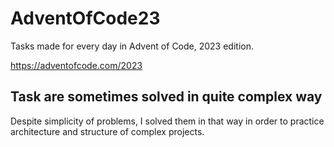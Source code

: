 # AdventOfCode23
Tasks made for every day in Advent of Code, 2023 edition. 

https://adventofcode.com/2023

## Task are sometimes solved in quite complex way
Despite simplicity of problems, I solved them in that way in order to practice architecture and structure of complex projects.
